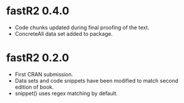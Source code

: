 # fastR2 0.4.0

* Code chunks updated during final proofing of the text.
* ConcreteAll data set added to package.


# fastR2 0.2.0

* First CRAN submission.
* Data sets and code snippets have been modified to match second edition of book.
* snippet() uses regex matching by default.



